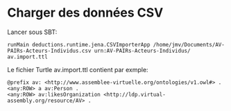 
# Charger des données CSV

Lancer sous SBT:

    runMain deductions.runtime.jena.CSVImporterApp /home/jmv/Documents/AV-PAIRs-Acteurs-Individus.csv urn:AV-PAIRs-Acteurs-Individus/ av.import.ttl

Le fichier Turtle av.import.ttl contient par exmple:

```turtle
@prefix av: <http://www.assemblee-virtuelle.org/ontologies/v1.owl#> .
<any:ROW> a av:Person .
<any:ROW> av:likesOrganization <http://ldp.virtual-assembly.org/resource/AV> .
```

